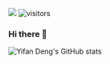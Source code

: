 ![](https://img.shields.io/badge/知乎-邓什么邓-orange)
![visitors](https://visitor-badge.glitch.me/badge?page_id=Mute-ZEN.Mute-ZEN&left_color=gray&right_color=orange)

### Hi there 👋  


![Yifan Deng's GitHub stats](https://github-readme-stats.vercel.app/api?username=Mute-ZEN&show_icons=true)

<!--
 ![Yifan Deng's github activity graph](https://activity-graph.herokuapp.com/graph?username=Mute-ZEN&theme=dracula)
-->

